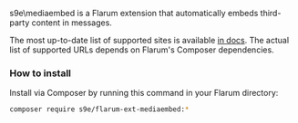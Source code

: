s9e\mediaembed is a Flarum extension that automatically embeds third-party content in messages.

The most up-to-date list of supported sites is available [in docs](https://s9etextformatter.readthedocs.io/Plugins/MediaEmbed/Sites/). The actual list of supported URLs depends on Flarum's Composer dependencies.

### How to install

Install via Composer by running this command in your Flarum directory:

```sh
composer require s9e/flarum-ext-mediaembed:*
```